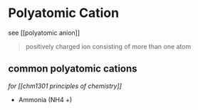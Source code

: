 # Polyatomic Cation

see [[polyatomic anion]]

> positively charged ion consisting of more than one atom

## common polyatomic cations

_for [[chm1301 principles of chemistry]]_

- Ammonia (NH4 +)

